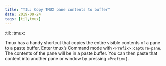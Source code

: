 ```yaml
---
title: "TIL: Copy TMUX pane contents to buffer"
date: 2019-09-24
tags: [til,tmux]
---
```


:til: :tmux:

Tmux has a handy shortcut that copies the entire visible contents of a pane to
a paste buffer. Enter tmux’s Command mode with `<Prefix>:capture-pane`.
The contents of the pane will be in a paste buffer. You can then paste that
content into another pane or window by pressing `<Prefix>]`.
